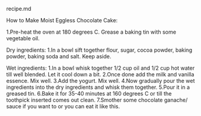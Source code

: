 recipe.md

How to Make Moist Eggless Chocolate Cake:


1.Pre-heat the oven at 180 degrees C. Grease a baking tin with some vegetable oil.

Dry ingredients:
1.In a bowl sift together flour, sugar, cocoa powder, baking powder, baking soda and salt. Keep aside.

Wet ingredients:
1.In a bowl whisk together 1/2 cup oil and 1/2 cup hot water till well blended. Let it cool down a bit.
2.Once done add the milk and vanilla essence. Mix well.
3.Add the yogurt. Mix well.
4.Now gradually pour the wet ingredients into the dry ingredients and whisk them together.
5.Pour it in a greased tin.
6.Bake it for 35-40 minutes at 160 degrees C or till the toothpick inserted comes out clean.
7.Smother some chocolate ganache/ sauce if you want to or you can eat it like this.